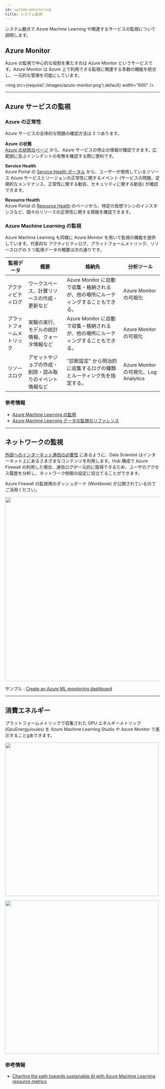 ```yaml
---
id: system-monitoring
title: システム監視
---
```


システム観点で Azure Machine Learning や関連するサービスの監視について説明します。

## Azure Monitor

Azure の監視で中心的な役割を果たすのは Azure Monitor というサービスです。Azure Monitor は Azure 上で利用できる監視に関連する多数の機能を統合し、一元的な管理を可能にしています。


<img src={require('./images/azure-monitor.png').default} width="600" /><br />

---

## Azure サービスの監視
### Azure の正常性
Azure サービスの全体的な問題の確認方法は 3 つあります。

**Azure の状態** <br/>
[Azure の状態のページ](https://azure.status.microsoft/ja-JP/status) から、Azure サービスの停止の情報が確認できます。広範囲に及ぶインシデントの有無を確認する際に便利です。

**Service Health** <br/>
Azure Portal の [Service Health ポータル](https://portal.azure.com/#view/Microsoft_Azure_Health/AzureHealthBrowseBlade/%7E/serviceIssues) から、ユーザーが使用しているリソース Azure サービスとリージョンの正常性に関するイベント (サービスの問題、定期的なメンテナンス、正常性に関する勧告、セキュリティに関する勧告)  が確認できます。

**Resource Health** <br/>
Azure Portal の [Resource Health](https://ms.portal.azure.com/#view/Microsoft_Azure_Health/AzureHealthBrowseBlade/~/resourceHealth) のページから、特定の仮想マシンのインスタンスなど、個々のリソースの正常性に関する情報を確認できます。


### Azure Machine Learning の監視

Azure Machine Learning も同様に Azure Monitor を用いて監視の機能を提供しています。代表的な アクティビティログ、プラットフォームメトリック、リソースログの 3 つ監視データの概要は次の通りです。


|監視データ|概要|格納先|分析ツール
|---------|---------|---------|---------|
|アクティビティログ|ワークスペース、計算リソースの作成・更新など|Azure Monitor に自動で収集・格納されるが、他の場所にルーティングすることもできる。|Azure Monitor の可視化|
|プラットフォームメトリック|実験の実行、モデルの統計情報、クォータ情報など|Azure Monitor に自動で収集・格納されるが、他の場所にルーティングすることもできる。|Azure Monitor の可視化|
|リソースログ|アセットやジョブの作成・削除・読み取りのイベント情報など|"診断設定" から明治的に収集するログの種類とルーティング先を指定する。|Azure Monitor の可視化、Log Analytics|


### 参考情報
- [Azure Machine Learning の監視](https://learn.microsoft.com/ja-JP/azure/machine-learning/monitor-azure-machine-learning)
- [Azure Machine Learning データの監視のリファレンス](https://learn.microsoft.com/ja-JP/azure/machine-learning/monitor-resource-reference?view=azure-ml-py)

---
## ネットワークの監視
[外部へのインターネット通信の必要性](./network-security#azure-外部へのインターネット通信の必要性) にあるように、Data Scientist はインターネット上にあるさまざまなコンテンツを利用します。Hub 構成で Azure Firewall の利用した場合、通信ログが一元的に取得できるため、ユーザのアクセス履歴を分析し、ネットワーク制御の設定に役立てることができます。

Azure Firewall の監視用のダッシュボード (Workbook) が公開されているのでご活用ください。


<img src="https://raw.githubusercontent.com/Azure/Azure-Network-Security/master/Cross%20Product/MediaFiles/Azure-Firewall/AzFwWorkbook.png" width="600" /><br />

サンプル : [Create an Azure ML monitoring dashboard](https://github.com/Azure/azure-quickstart-templates/tree/master/quickstarts/microsoft.machinelearningservices/machine-learning-workspace-monitoring-dashboard)

---
## 消費エネルギー

プラットフォームメトリックで収集された GPU エネルギーメトリック (GpuEnergyJoules) を Azure Machine Learning Studio や Azure Monitor で表示することgあできます。

<img src="https://techcommunity.microsoft.com/t5/image/serverpage/image-id/319363i635B36204187FF30/image-size/large?v=v2&px=999" width="500" /><br />


<img src="https://techcommunity.microsoft.com/t5/image/serverpage/image-id/319381i123783E4F098758C/image-size/large?v=v2&px=999" width="500" /><br />

### 参考情報
- [Charting the path towards sustainable AI with Azure Machine Learning resource metrics](https://techcommunity.microsoft.com/t5/green-tech-blog/charting-the-path-towards-sustainable-ai-with-azure-machine/ba-p/2866923)
